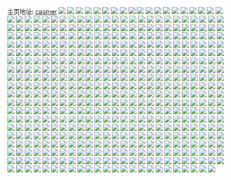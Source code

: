 主页地址: [casmer](https://weibo.com/u/1407737105) 
![](https://wx4.sinaimg.cn/mw2000/53e85d11ly1gfqzydf3noj20u0140ni5.jpg) 
![](https://wx4.sinaimg.cn/mw2000/53e85d11ly1gfqzyeksvzj20u0140kcp.jpg) 
![](https://wx4.sinaimg.cn/mw2000/53e85d11ly1gfqzyf9z0oj20u0140gxw.jpg) 
![](https://wx4.sinaimg.cn/mw2000/53e85d11ly1gfixnn8hpqj22c0340x6q.jpg) 
![](https://wx4.sinaimg.cn/mw2000/53e85d11ly1gfixnlin39j23402c07wi.jpg) 
![](https://wx4.sinaimg.cn/mw2000/53e85d11ly1gfixnoirlxj23402c01l0.jpg) 
![](https://wx4.sinaimg.cn/mw2000/53e85d11ly1gfixnpmxnxj22c0340e83.jpg) 
![](https://wx4.sinaimg.cn/mw2000/53e85d11ly1gfixnqg8cxj22c0340hdv.jpg) 
![](https://wx4.sinaimg.cn/mw2000/53e85d11ly1gfixnr9v8vj22c0340npf.jpg) 
![](https://wx4.sinaimg.cn/mw2000/53e85d11ly1gfixnry0drj23402c0b2a.jpg) 
![](https://wx4.sinaimg.cn/mw2000/53e85d11ly1gfixnsubmjj22c0340qv7.jpg) 
![](https://wx4.sinaimg.cn/mw2000/53e85d11ly1gfixnto0lgj22c0340e82.jpg) 
![](https://wx4.sinaimg.cn/mw2000/53e85d11ly1gfiuo6s6ruj21400u0k4c.jpg) 
![](https://wx4.sinaimg.cn/mw2000/53e85d11ly1gfiuo7vdlhj21400u0gzz.jpg) 
![](https://wx4.sinaimg.cn/mw2000/53e85d11ly1gfiuo8wfiyj20u01407ey.jpg) 
![](https://wx4.sinaimg.cn/mw2000/53e85d11ly1gfiuoa1s54j21400u0gyk.jpg) 
![](https://wx4.sinaimg.cn/mw2000/53e85d11ly1gfiuobfgdwj21400u0ak9.jpg) 
![](https://wx4.sinaimg.cn/mw2000/53e85d11ly1gfiuocaekuj21400u0n8f.jpg) 
![](https://wx4.sinaimg.cn/mw2000/53e85d11ly1gfiuoasvhoj21400u048o.jpg) 
![](https://wx4.sinaimg.cn/mw2000/53e85d11ly1gfiuod06mmj21400u0dsa.jpg) 
![](https://wx4.sinaimg.cn/mw2000/53e85d11ly1gfiuoe2lu5j21400u07kh.jpg) 
![](https://wx4.sinaimg.cn/mw2000/53e85d11ly1gfin2barx0j22c0340e84.jpg) 
![](https://wx4.sinaimg.cn/mw2000/53e85d11ly1gfin2cuo8qj22c03401kz.jpg) 
![](https://wx4.sinaimg.cn/mw2000/53e85d11ly1gfin2e2sxej23402c0kjr.jpg) 
![](https://wx4.sinaimg.cn/mw2000/53e85d11ly1gfin2f7u6xj22c0340hdv.jpg) 
![](https://wx4.sinaimg.cn/mw2000/53e85d11ly1gfin2fzeu8j23402c0hdw.jpg) 
![](https://wx4.sinaimg.cn/mw2000/53e85d11ly1gfin2gwgxoj22c0340hdv.jpg) 
![](https://wx4.sinaimg.cn/mw2000/53e85d11ly1gfin2htg9dj23402c0x6r.jpg) 
![](https://wx4.sinaimg.cn/mw2000/53e85d11ly1gfin2a3s5cj23402c0u12.jpg) 
![](https://wx4.sinaimg.cn/mw2000/53e85d11ly1gfin2ik5eij23402c0kjn.jpg) 
![](https://wx4.sinaimg.cn/mw2000/53e85d11ly1gfd335mezvj23402c0kjo.jpg) 
![](https://wx4.sinaimg.cn/mw2000/53e85d11ly1gfd336i2ckj23402c0u10.jpg) 
![](https://wx4.sinaimg.cn/mw2000/53e85d11ly1gfd337gv0ej23402c0npg.jpg) 
![](https://wx4.sinaimg.cn/mw2000/53e85d11ly1gfd338ehhmj23402c0kjo.jpg) 
![](https://wx4.sinaimg.cn/mw2000/53e85d11ly1gfd339s2pfj23402c0x6s.jpg) 
![](https://wx4.sinaimg.cn/mw2000/53e85d11ly1gfd33b3ogcj23402c0e84.jpg) 
![](https://wx4.sinaimg.cn/mw2000/53e85d11ly1gfd333tgp4j23402c0hdw.jpg) 
![](https://wx4.sinaimg.cn/mw2000/53e85d11ly1gfd33cmu3cj22c0340b2a.jpg) 
![](https://wx4.sinaimg.cn/mw2000/53e85d11ly1gfd33de18tj21nl2qj7wj.jpg) 
![](https://wx4.sinaimg.cn/mw2000/53e85d11ly1gfallq4puqj20v91vo7pg.jpg) 
![](https://wx4.sinaimg.cn/mw2000/53e85d11ly1gfalh13h99j23402c0b2c.jpg) 
![](https://wx4.sinaimg.cn/mw2000/53e85d11ly1gfalh2c92ej23402c0x6r.jpg) 
![](https://wx4.sinaimg.cn/mw2000/53e85d11ly1gfalh33xdgj23402c0b2c.jpg) 
![](https://wx4.sinaimg.cn/mw2000/53e85d11ly1gfalh5u7w8j23402c0qv8.jpg) 
![](https://wx4.sinaimg.cn/mw2000/53e85d11ly1gfalh41fdvj23402c07wk.jpg) 
![](https://wx4.sinaimg.cn/mw2000/53e85d11ly1gfalh6eqqkj21il0v9qfz.jpg) 
![](https://wx4.sinaimg.cn/mw2000/53e85d11ly1gfalh74ocjj23402c0hdw.jpg) 
![](https://wx4.sinaimg.cn/mw2000/53e85d11ly1gfalh4vbptj23402c0x6r.jpg) 
![](https://wx4.sinaimg.cn/mw2000/53e85d11ly1gfalh7pz6ij21i00v94cq.jpg) 
![](https://wx4.sinaimg.cn/mw2000/53e85d11ly1gf674i0qmdj215o0v8qv8.jpg) 
![](https://wx4.sinaimg.cn/mw2000/53e85d11ly1gf674ibdi9j21ca0v94ms.jpg) 
![](https://wx4.sinaimg.cn/mw2000/53e85d11ly1gf674illkmj215f0r2ndy.jpg) 
![](https://wx4.sinaimg.cn/mw2000/53e85d11ly1gf674je8h7j22c03407wm.jpg) 
![](https://wx4.sinaimg.cn/mw2000/53e85d11ly1gf674kpk7oj22c0340u11.jpg) 
![](https://wx4.sinaimg.cn/mw2000/53e85d11ly1gf674n3uxsj22c0340e85.jpg) 
![](https://wx4.sinaimg.cn/mw2000/53e85d11ly1gf674ouqe9j23402c07wl.jpg) 
![](https://wx4.sinaimg.cn/mw2000/53e85d11ly1gf674qn1frj23402c0nph.jpg) 
![](https://wx4.sinaimg.cn/mw2000/53e85d11ly1gf674sr8nzj23402c0u10.jpg) 
![](https://wx4.sinaimg.cn/mw2000/53e85d11ly1gf2m5jnsxaj22c0340x6r.jpg) 
![](https://wx4.sinaimg.cn/mw2000/53e85d11ly1gf2m5ipursj23402c0kjn.jpg) 
![](https://wx4.sinaimg.cn/mw2000/53e85d11ly1gf2m5kekxtj22c03407wi.jpg) 
![](https://wx4.sinaimg.cn/mw2000/53e85d11ly1gf2m5lg1alj23402c0u0z.jpg) 
![](https://wx4.sinaimg.cn/mw2000/53e85d11ly1gf2m5mbuiij23402c07wk.jpg) 
![](https://wx4.sinaimg.cn/mw2000/53e85d11ly1gf2m5n5no1j23402c0npf.jpg) 
![](https://wx4.sinaimg.cn/mw2000/53e85d11ly1gf2m5nzyefj22c0340u0y.jpg) 
![](https://wx4.sinaimg.cn/mw2000/53e85d11ly1gf2m5os6f8j23402c0b2b.jpg) 
![](https://wx4.sinaimg.cn/mw2000/53e85d11ly1gf2m5pmte4j23402c0e84.jpg) 
![](https://wx4.sinaimg.cn/mw2000/53e85d11ly1gf0bgaw7y8j23402c0hdv.jpg) 
![](https://wx4.sinaimg.cn/mw2000/53e85d11ly1gf0bgbrr23j22c0340npf.jpg) 
![](https://wx4.sinaimg.cn/mw2000/53e85d11ly1gf0bgcjh4hj23402c0u0y.jpg) 
![](https://wx4.sinaimg.cn/mw2000/53e85d11ly1gf0bgdamzej23402c04qt.jpg) 
![](https://wx4.sinaimg.cn/mw2000/53e85d11ly1gf0bgeb404j22c0340hdu.jpg) 
![](https://wx4.sinaimg.cn/mw2000/53e85d11ly1gf0bg9x4suj22c03407wk.jpg) 
![](https://wx4.sinaimg.cn/mw2000/53e85d11ly1gey3qeghcgj22bb2bbhdu.jpg) 
![](https://wx4.sinaimg.cn/mw2000/53e85d11ly1gey3qchoi4j22bb3327w3.jpg) 
![](https://wx4.sinaimg.cn/mw2000/53e85d11ly1gey3qfpfadj21ma1max1x.jpg) 
![](https://wx4.sinaimg.cn/mw2000/53e85d11ly1geunmztl2zj22c0340x6r.jpg) 
![](https://wx4.sinaimg.cn/mw2000/53e85d11ly1geunn4ntd3j22c03407wi.jpg) 
![](https://wx4.sinaimg.cn/mw2000/53e85d11ly1geunnk0as5j21o0280npe.jpg) 
![](https://wx4.sinaimg.cn/mw2000/53e85d11ly1geuno0lfuzj23402c0hdv.jpg) 
![](https://wx4.sinaimg.cn/mw2000/53e85d11ly1geunmsmeiwj23402c04qq.jpg) 
![](https://wx4.sinaimg.cn/mw2000/53e85d11ly1geunofs9plj23402c0e82.jpg) 
![](https://wx4.sinaimg.cn/mw2000/53e85d11ly1geunoqq5drj21o0280kjm.jpg) 
![](https://wx4.sinaimg.cn/mw2000/53e85d11ly1geunp4jvowj22c0340npe.jpg) 
![](https://wx4.sinaimg.cn/mw2000/53e85d11ly1geunplqceej22c0340e83.jpg) 
![](https://wx4.sinaimg.cn/mw2000/53e85d11ly1genmx1hu2dj23402c0kjo.jpg) 
![](https://wx4.sinaimg.cn/mw2000/53e85d11ly1genmx07xyuj23402c04qs.jpg) 
![](https://wx4.sinaimg.cn/mw2000/53e85d11ly1genmx2mjoqj23402c0npg.jpg) 
![](https://wx4.sinaimg.cn/mw2000/53e85d11ly1genmx3p9w5j23402c0qv7.jpg) 
![](https://wx4.sinaimg.cn/mw2000/53e85d11ly1genmx4o95ej23402c0u10.jpg) 
![](https://wx4.sinaimg.cn/mw2000/53e85d11ly1genmx5rbjhj23402c0hdw.jpg) 
![](https://wx4.sinaimg.cn/mw2000/53e85d11ly1genmx6p2mqj23402c0kjo.jpg) 
![](https://wx4.sinaimg.cn/mw2000/53e85d11ly1genmx78n0uj21sc2ds7wh.jpg) 
![](https://wx4.sinaimg.cn/mw2000/53e85d11ly1genmx8u9l6j20v91vo7wh.jpg) 
![](https://wx4.sinaimg.cn/mw2000/53e85d11ly1gelcaop0qjj22c0340hdx.jpg) 
![](https://wx4.sinaimg.cn/mw2000/53e85d11ly1gelcaqiswfj22c0340qv9.jpg) 
![](https://wx4.sinaimg.cn/mw2000/53e85d11ly1gelcarigjzj23402c0b2b.jpg) 
![](https://wx4.sinaimg.cn/mw2000/53e85d11ly1gelcas9z78j23402c0qv6.jpg) 
![](https://wx4.sinaimg.cn/mw2000/53e85d11ly1gelcatbd14j21o02807wj.jpg) 
![](https://wx4.sinaimg.cn/mw2000/53e85d11ly1gelcaug4pdj22c03407wm.jpg) 
![](https://wx4.sinaimg.cn/mw2000/53e85d11ly1gelcanhsbnj23402c01ky.jpg) 
![](https://wx4.sinaimg.cn/mw2000/53e85d11ly1gelcavzlt1j22c03404qr.jpg) 
![](https://wx4.sinaimg.cn/mw2000/53e85d11ly1gelcawwkx6j22c03401kz.jpg) 
![](https://wx4.sinaimg.cn/mw2000/53e85d11ly1gehuvrfpksj22c0340hdz.jpg) 
![](https://wx4.sinaimg.cn/mw2000/53e85d11ly1gehuvt2c18j22c03401l2.jpg) 
![](https://wx4.sinaimg.cn/mw2000/53e85d11ly1gehuvumsbjj22c0340b2g.jpg) 
![](https://wx4.sinaimg.cn/mw2000/53e85d11ly1gehuvvlx8yj22c0340hdu.jpg) 
![](https://wx4.sinaimg.cn/mw2000/53e85d11ly1gehuvwk8xuj22c0340e82.jpg) 
![](https://wx4.sinaimg.cn/mw2000/53e85d11ly1gehuvxhg2cj23402c01kz.jpg) 
![](https://wx4.sinaimg.cn/mw2000/53e85d11ly1gehuvykkd2j22c03404qt.jpg) 
![](https://wx4.sinaimg.cn/mw2000/53e85d11ly1gehuvzv89ij22c03401l2.jpg) 
![](https://wx4.sinaimg.cn/mw2000/53e85d11ly1gehuw0rtlmj20ua1iw4qp.jpg) 
![](https://wx4.sinaimg.cn/mw2000/53e85d11ly1gegt8q2g8aj23402c04qs.jpg) 
![](https://wx4.sinaimg.cn/mw2000/53e85d11ly1gegt8x0oyfj23402c0hdw.jpg) 
![](https://wx4.sinaimg.cn/mw2000/53e85d11ly1gegt94268zj23402c0u0z.jpg) 
![](https://wx4.sinaimg.cn/mw2000/53e85d11ly1gegt9apmhlj23402c0hdw.jpg) 
![](https://wx4.sinaimg.cn/mw2000/53e85d11ly1gegt9gv3hoj23402c01l0.jpg) 
![](https://wx4.sinaimg.cn/mw2000/53e85d11ly1gegt9lzkyaj23402c0u0z.jpg) 
![](https://wx4.sinaimg.cn/mw2000/53e85d11ly1gegt9t7c48j23402c0qv8.jpg) 
![](https://wx4.sinaimg.cn/mw2000/53e85d11ly1gegt9ztitoj22c03401l0.jpg) 
![](https://wx4.sinaimg.cn/mw2000/53e85d11ly1gegta73tkaj23402c0qv8.jpg) 
![](https://wx4.sinaimg.cn/mw2000/b10c1bc2ly1ge5wig1um4j208c08cjrd.jpg) 
![](https://wx4.sinaimg.cn/mw2000/53e85d11ly1gefl49wbslj23402c0e83.jpg) 
![](https://wx4.sinaimg.cn/mw2000/53e85d11ly1gefl4am16vj23402c07wi.jpg) 
![](https://wx4.sinaimg.cn/mw2000/53e85d11ly1gefl4bhtt5j23402c0hdu.jpg) 
![](https://wx4.sinaimg.cn/mw2000/53e85d11ly1gefl4cm18qj22652w6u0z.jpg) 
![](https://wx4.sinaimg.cn/mw2000/53e85d11ly1gefl4dqoj2j23402c0e84.jpg) 
![](https://wx4.sinaimg.cn/mw2000/53e85d11ly1gefl4g8rdzj23402c0b2c.jpg) 
![](https://wx4.sinaimg.cn/mw2000/53e85d11ly1gefl4f2v0cj23402c0qv6.jpg) 
![](https://wx4.sinaimg.cn/mw2000/53e85d11ly1gefl4hixx3j23402c07wk.jpg) 
![](https://wx4.sinaimg.cn/mw2000/53e85d11ly1gefl48ikmuj23402c0x6p.jpg) 
![](https://wx4.sinaimg.cn/mw2000/53e85d11ly1gefat3wlytj21400u0wue.jpg) 
![](https://wx4.sinaimg.cn/mw2000/53e85d11ly1gefat4m34ej21400u01ad.jpg) 
![](https://wx4.sinaimg.cn/mw2000/53e85d11ly1gefat57ahqj21400u0n80.jpg) 
![](https://wx4.sinaimg.cn/mw2000/53e85d11ly1gefat5xnfej21400u0k82.jpg) 
![](https://wx4.sinaimg.cn/mw2000/53e85d11ly1gefat6qgerj21400u0amm.jpg) 
![](https://wx4.sinaimg.cn/mw2000/53e85d11ly1gefat7ggimj21400u0gye.jpg) 
![](https://wx4.sinaimg.cn/mw2000/53e85d11ly1gefat81pvej21400u0ti5.jpg) 
![](https://wx4.sinaimg.cn/mw2000/53e85d11ly1gefat8oq46j21400u07gu.jpg) 
![](https://wx4.sinaimg.cn/mw2000/53e85d11ly1gefat9isjdj21400u0h1a.jpg) 
![](https://wx4.sinaimg.cn/mw2000/53e85d11ly1geebdbsk32j21400u07f5.jpg) 
![](https://wx4.sinaimg.cn/mw2000/53e85d11ly1geebdcmu8fj20u01407i7.jpg) 
![](https://wx4.sinaimg.cn/mw2000/53e85d11ly1geebdb0xzyj21400u0wxu.jpg) 
![](https://wx4.sinaimg.cn/mw2000/53e85d11ly1geebddkor1j21350u0na9.jpg) 
![](https://wx4.sinaimg.cn/mw2000/53e85d11ly1geebde3bk0j21400u0n6h.jpg) 
![](https://wx4.sinaimg.cn/mw2000/53e85d11ly1geebdfskg5j20u01407ky.jpg) 
![](https://wx4.sinaimg.cn/mw2000/53e85d11ly1geebdgubaej20u0140nbu.jpg) 
![](https://wx4.sinaimg.cn/mw2000/53e85d11ly1geebdi1tbbj21400u07fp.jpg) 
![](https://wx4.sinaimg.cn/mw2000/53e85d11ly1geebditlx4j21400u017m.jpg) 
![](https://wx4.sinaimg.cn/mw2000/53e85d11ly1gedxx07c0qj21400u0k4c.jpg) 
![](https://wx4.sinaimg.cn/mw2000/53e85d11ly1gedxx6xf1mj21400u07rs.jpg) 
![](https://wx4.sinaimg.cn/mw2000/53e85d11ly1gedxx2hdp9j21410u0ds5.jpg) 
![](https://wx4.sinaimg.cn/mw2000/53e85d11ly1gedxx30dpqj21410u04fc.jpg) 
![](https://wx4.sinaimg.cn/mw2000/53e85d11ly1gedxx3kui7j21400u0h32.jpg) 
![](https://wx4.sinaimg.cn/mw2000/53e85d11ly1gedxx4zn0nj21400u0tnv.jpg) 
![](https://wx4.sinaimg.cn/mw2000/53e85d11ly1gedxx5v6q6j20u01404ii.jpg) 
![](https://wx4.sinaimg.cn/mw2000/53e85d11ly1gedxwzf9jcj21400u0wx1.jpg) 
![](https://wx4.sinaimg.cn/mw2000/53e85d11ly1gedxx7rc8gj20u0140kb9.jpg) 
![](https://wx4.sinaimg.cn/mw2000/53e85d11ly1gedaopd7i9j22vr25tx6r.jpg) 
![](https://wx4.sinaimg.cn/mw2000/53e85d11ly1gedaoymjj6j22c0340qv5.jpg) 
![](https://wx4.sinaimg.cn/mw2000/53e85d11ly1gedapi8qfgj22c03407wk.jpg) 
![](https://wx4.sinaimg.cn/mw2000/53e85d11ly1gedap5gifgj23402c0b2c.jpg) 
![](https://wx4.sinaimg.cn/mw2000/53e85d11ly1gedap92w9ij23402c0qv9.jpg) 
![](https://wx4.sinaimg.cn/mw2000/53e85d11ly1gedap1q2a7j22c0340x6p.jpg) 
![](https://wx4.sinaimg.cn/mw2000/53e85d11ly1gedapg2v84j23402c0e81.jpg) 
![](https://wx4.sinaimg.cn/mw2000/53e85d11ly1gedapecskcj23402c01l0.jpg) 
![](https://wx4.sinaimg.cn/mw2000/53e85d11ly1gedaolasknj22c0340npd.jpg) 
![](https://wx4.sinaimg.cn/mw2000/53e85d11ly1ged0qh3i0lj21400u0qfm.jpg) 
![](https://wx4.sinaimg.cn/mw2000/53e85d11ly1ged0qk3dbhj21400u0qgf.jpg) 
![](https://wx4.sinaimg.cn/mw2000/53e85d11ly1ged0qlinrej21400u0wo0.jpg) 
![](https://wx4.sinaimg.cn/mw2000/53e85d11ly1ged0qlve3zj20u014010b.jpg) 
![](https://wx4.sinaimg.cn/mw2000/53e85d11ly1ged0qmebuuj20u0140ai7.jpg) 
![](https://wx4.sinaimg.cn/mw2000/53e85d11ly1ged0qmufw4j21400u0n9u.jpg) 
![](https://wx4.sinaimg.cn/mw2000/53e85d11ly1ged0qnhsr8j21400u0qin.jpg) 
![](https://wx4.sinaimg.cn/mw2000/53e85d11ly1ged0qe809yj21400u0nb0.jpg) 
![](https://wx4.sinaimg.cn/mw2000/53e85d11ly1ged0qocmv8j21400u0qix.jpg) 
![](https://wx4.sinaimg.cn/mw2000/53e85d11ly1gectkh9a80j21400u0qdz.jpg) 
![](https://wx4.sinaimg.cn/mw2000/53e85d11ly1gectkhv0kdj219r0u0gwh.jpg) 
![](https://wx4.sinaimg.cn/mw2000/53e85d11ly1gectkj25szj21400u04ou.jpg) 
![](https://wx4.sinaimg.cn/mw2000/53e85d11ly1gectkjodj5j20u0140wp9.jpg) 
![](https://wx4.sinaimg.cn/mw2000/53e85d11ly1gectkke7jxj21400u0dyl.jpg) 
![](https://wx4.sinaimg.cn/mw2000/53e85d11ly1gectkkyd2bj21bw0u010i.jpg) 
![](https://wx4.sinaimg.cn/mw2000/53e85d11ly1gectkgjyeej20u0140gyf.jpg) 
![](https://wx4.sinaimg.cn/mw2000/53e85d11ly1gectkma341j21400u0ws0.jpg) 
![](https://wx4.sinaimg.cn/mw2000/53e85d11ly1gectklltb7j21400u0ao2.jpg) 
![](https://wx4.sinaimg.cn/mw2000/53e85d11ly1gec3tfcng6j215o1jkb2e.jpg) 
![](https://wx4.sinaimg.cn/mw2000/53e85d11ly1gec3tglkqej215o0v8x6q.jpg) 
![](https://wx4.sinaimg.cn/mw2000/53e85d11ly1gec3ti944ij23402c0kjn.jpg) 
![](https://wx4.sinaimg.cn/mw2000/53e85d11ly1gec3tjh47xj22c0340u0x.jpg) 
![](https://wx4.sinaimg.cn/mw2000/53e85d11ly1gec3tl5ptaj23402c04qs.jpg) 
![](https://wx4.sinaimg.cn/mw2000/53e85d11ly1gec3tmzufvj22c0340e83.jpg) 
![](https://wx4.sinaimg.cn/mw2000/53e85d11ly1gec3tod0boj23402c07wj.jpg) 
![](https://wx4.sinaimg.cn/mw2000/53e85d11ly1gec3tdbf5xj21h00u2tez.jpg) 
![](https://wx4.sinaimg.cn/mw2000/53e85d11ly1gec3tp032uj21j40v916r.jpg) 
![](https://wx4.sinaimg.cn/mw2000/53e85d11ly1geayy5g1fpj22c0340u10.jpg) 
![](https://wx4.sinaimg.cn/mw2000/53e85d11ly1geayy6i779j22c0340u0z.jpg) 
![](https://wx4.sinaimg.cn/mw2000/53e85d11ly1geayy451u1j22c0340e84.jpg) 
![](https://wx4.sinaimg.cn/mw2000/53e85d11ly1geayy7m9dpj23402c0b2c.jpg) 
![](https://wx4.sinaimg.cn/mw2000/53e85d11ly1geayy954cvj23402c0x6q.jpg) 
![](https://wx4.sinaimg.cn/mw2000/53e85d11ly1geayybj7ocj23402c01l0.jpg) 
![](https://wx4.sinaimg.cn/mw2000/53e85d11ly1geayycjb60j22c03407wk.jpg) 
![](https://wx4.sinaimg.cn/mw2000/53e85d11ly1geayydyn2dj23402c0x6r.jpg) 
![](https://wx4.sinaimg.cn/mw2000/53e85d11ly1geayyeeo6vj20aa0m8wfc.jpg) 
![](https://wx4.sinaimg.cn/mw2000/53e85d11ly1ge6b5co5odj23402c0qv8.jpg) 
![](https://wx4.sinaimg.cn/mw2000/53e85d11ly1ge6b5dzvwsj23402c0hdw.jpg) 
![](https://wx4.sinaimg.cn/mw2000/53e85d11ly1ge6b5fp3ijj23402c04qs.jpg) 
![](https://wx4.sinaimg.cn/mw2000/53e85d11ly1ge6b5gro5mj23402c01l0.jpg) 
![](https://wx4.sinaimg.cn/mw2000/53e85d11ly1ge6b5hi2hwj21sc2ds1kx.jpg) 
![](https://wx4.sinaimg.cn/mw2000/53e85d11ly1ge6b5bhybhj23402c04qt.jpg) 
![](https://wx4.sinaimg.cn/mw2000/53e85d11ly1ge3zvici2yj23402c0kjn.jpg) 
![](https://wx4.sinaimg.cn/mw2000/53e85d11ly1ge3zvkd0nnj22c0340hdw.jpg) 
![](https://wx4.sinaimg.cn/mw2000/53e85d11ly1ge3zvm54qoj23402c0e84.jpg) 
![](https://wx4.sinaimg.cn/mw2000/53e85d11ly1ge3zvo4ae6j22c0340x6u.jpg) 
![](https://wx4.sinaimg.cn/mw2000/53e85d11ly1ge3zvpv5ctj21ja223b2b.jpg) 
![](https://wx4.sinaimg.cn/mw2000/53e85d11ly1ge3zvr0a9vj22c03401kx.jpg) 
![](https://wx4.sinaimg.cn/mw2000/53e85d11ly1ge3zvgwwmwj22c03407wj.jpg) 
![](https://wx4.sinaimg.cn/mw2000/53e85d11ly1ge3zvthmr5j23402c07wk.jpg) 
![](https://wx4.sinaimg.cn/mw2000/53e85d11ly1ge3zvv3h49j23402c0b2c.jpg) 
![](https://wx4.sinaimg.cn/mw2000/53e85d11ly1gdz977udubj20v91834qp.jpg) 
![](https://wx4.sinaimg.cn/mw2000/53e85d11ly1gdz978geatj21o02807wi.jpg) 
![](https://wx4.sinaimg.cn/mw2000/53e85d11ly1gdz979ty4wj22c0340kjm.jpg) 
![](https://wx4.sinaimg.cn/mw2000/53e85d11ly1gdxz5yk0znj20u0140dqj.jpg) 
![](https://wx4.sinaimg.cn/mw2000/53e85d11ly1gdxz6t814aj21400u07k4.jpg) 
![](https://wx4.sinaimg.cn/mw2000/53e85d11ly1gdxz7h4e0vj21400u0k3t.jpg) 
![](https://wx4.sinaimg.cn/mw2000/53e85d11ly1gdxz85nxraj21400u01fj.jpg) 
![](https://wx4.sinaimg.cn/mw2000/53e85d11ly1gdxz5bwk9hj21400u0kea.jpg) 
![](https://wx4.sinaimg.cn/mw2000/53e85d11ly1gdxz8702saj21400u01do.jpg) 
![](https://wx4.sinaimg.cn/mw2000/53e85d11ly1gdxz87xj6dj20u0140duj.jpg) 
![](https://wx4.sinaimg.cn/mw2000/53e85d11ly1gdxz89x5v5j20u01401dt.jpg) 
![](https://wx4.sinaimg.cn/mw2000/53e85d11ly1gdxz8b3zhzj21400u04bq.jpg) 
![](https://wx4.sinaimg.cn/mw2000/53e85d11ly1gduo9rmgqrj22c0340qv7.jpg) 
![](https://wx4.sinaimg.cn/mw2000/53e85d11ly1gduo9tcyaqj22c0340kjq.jpg) 
![](https://wx4.sinaimg.cn/mw2000/53e85d11ly1gduo9v1eg2j22c03407wj.jpg) 
![](https://wx4.sinaimg.cn/mw2000/53e85d11ly1gduo9vw3koj23402c0hdu.jpg) 
![](https://wx4.sinaimg.cn/mw2000/53e85d11ly1gduo9xpqpwj215o1jkx6v.jpg) 
![](https://wx4.sinaimg.cn/mw2000/53e85d11ly1gduo9yhnecj21o0280b2a.jpg) 
![](https://wx4.sinaimg.cn/mw2000/53e85d11ly1gduo9zkb8yj22c0340qv6.jpg) 
![](https://wx4.sinaimg.cn/mw2000/53e85d11ly1gduoa0jbr1j23402c0b2b.jpg) 
![](https://wx4.sinaimg.cn/mw2000/53e85d11ly1gduoa1m8irj23402c07wj.jpg) 
![](https://wx4.sinaimg.cn/mw2000/b10c1bc2ly1gdubg5psbmg2067068wn9.jpg) 
![](https://wx4.sinaimg.cn/mw2000/53e85d11ly1gdr3o38kkqj22c03404qr.jpg) 
![](https://wx4.sinaimg.cn/mw2000/53e85d11ly1gdr3o49jnbj22c03407wj.jpg) 
![](https://wx4.sinaimg.cn/mw2000/53e85d11ly1gdr3o5m7xyj23402c0qvb.jpg) 
![](https://wx4.sinaimg.cn/mw2000/53e85d11ly1gdr3o6q5ztj22c0340hdu.jpg) 
![](https://wx4.sinaimg.cn/mw2000/53e85d11ly1gdr3o7yv21j22c0340u11.jpg) 
![](https://wx4.sinaimg.cn/mw2000/53e85d11ly1gdr3o9csypj22c03401l3.jpg) 
![](https://wx4.sinaimg.cn/mw2000/53e85d11ly1gdr3ob0hm5j22c0340kjp.jpg) 
![](https://wx4.sinaimg.cn/mw2000/53e85d11ly1gdr3oc5uo1j22c0340x6r.jpg) 
![](https://wx4.sinaimg.cn/mw2000/53e85d11ly1gdr3odvzlwj22c0340qv7.jpg) 
![](https://wx4.sinaimg.cn/mw2000/53e85d11ly1gdqxw2n959j21400u0h8z.jpg) 
![](https://wx4.sinaimg.cn/mw2000/53e85d11ly1gdqxw1dk1oj21400u0k2i.jpg) 
![](https://wx4.sinaimg.cn/mw2000/53e85d11ly1gdqxw3tcpej20u00z1aqy.jpg) 
![](https://wx4.sinaimg.cn/mw2000/53e85d11ly1gdqxw4xs21j219v0u0e56.jpg) 
![](https://wx4.sinaimg.cn/mw2000/53e85d11ly1gdqxw681vvj20u0140nl2.jpg) 
![](https://wx4.sinaimg.cn/mw2000/53e85d11ly1gdqxw7dc2oj21400u0e1h.jpg) 
![](https://wx4.sinaimg.cn/mw2000/53e85d11ly1gdqxw8t87vj21ah0u01fm.jpg) 
![](https://wx4.sinaimg.cn/mw2000/53e85d11ly1gdqxwa69hmj21400u0k5a.jpg) 
![](https://wx4.sinaimg.cn/mw2000/53e85d11ly1gdqxwb3dx4j20u0140gz2.jpg) 
![](https://wx4.sinaimg.cn/mw2000/53e85d11ly1gdq24gp7crj23402c07wk.jpg) 
![](https://wx4.sinaimg.cn/mw2000/53e85d11ly1gdq24i571tj23402c0qv8.jpg) 
![](https://wx4.sinaimg.cn/mw2000/53e85d11ly1gdq24jk1dij23402c0npg.jpg) 
![](https://wx4.sinaimg.cn/mw2000/53e85d11ly1gdq24kjoxgj23402c0e83.jpg) 
![](https://wx4.sinaimg.cn/mw2000/53e85d11ly1gdq24lnau0j23402c0x6r.jpg) 
![](https://wx4.sinaimg.cn/mw2000/53e85d11ly1gdq24mnskjj23402c0e83.jpg) 
![](https://wx4.sinaimg.cn/mw2000/53e85d11ly1gdq24nvqyaj23402c0b2c.jpg) 
![](https://wx4.sinaimg.cn/mw2000/53e85d11ly1gdq24fp1rsj22801o0qv5.jpg) 
![](https://wx4.sinaimg.cn/mw2000/53e85d11ly1gdq24pr95hj23402c0npg.jpg) 
![](https://wx4.sinaimg.cn/mw2000/53e85d11ly1gdnt9qls3cj23402c0npf.jpg) 
![](https://wx4.sinaimg.cn/mw2000/53e85d11ly1gdnt9rtr30j22c0340e83.jpg) 
![](https://wx4.sinaimg.cn/mw2000/53e85d11ly1gdnt9skcpgj23402c0kjm.jpg) 
![](https://wx4.sinaimg.cn/mw2000/53e85d11ly1gdnt9pf8xjj23402c0x6r.jpg) 
![](https://wx4.sinaimg.cn/mw2000/53e85d11ly1gdnt9tcpb6j22c0340e82.jpg) 
![](https://wx4.sinaimg.cn/mw2000/53e85d11ly1gdnt9u6szkj22c0340npf.jpg) 
![](https://wx4.sinaimg.cn/mw2000/53e85d11ly1gdnt9wzzd5j23402c0kjo.jpg) 
![](https://wx4.sinaimg.cn/mw2000/53e85d11ly1gdnt9uw6jpj22c03404qq.jpg) 
![](https://wx4.sinaimg.cn/mw2000/53e85d11ly1gdnt9vkqfqj23402c0x6p.jpg) 
![](https://wx4.sinaimg.cn/mw2000/53e85d11ly1gdk7w7728qj22c03407wn.jpg) 
![](https://wx4.sinaimg.cn/mw2000/53e85d11ly1gdk7w8jdqwj23402c0npg.jpg) 
![](https://wx4.sinaimg.cn/mw2000/53e85d11ly1gdk7wa9nxuj23402c0npf.jpg) 
![](https://wx4.sinaimg.cn/mw2000/53e85d11ly1gdk7wbnng2j23402c01kz.jpg) 
![](https://wx4.sinaimg.cn/mw2000/53e85d11ly1gdk7wdaiqnj22c03401l3.jpg) 
![](https://wx4.sinaimg.cn/mw2000/53e85d11ly1gdk7weisv9j22c0340x6q.jpg) 
![](https://wx4.sinaimg.cn/mw2000/53e85d11ly1gdk7wg2e9fj23402c0kjp.jpg) 
![](https://wx4.sinaimg.cn/mw2000/53e85d11ly1gdk7w5iuo5j23402c0x6t.jpg) 
![](https://wx4.sinaimg.cn/mw2000/53e85d11ly1gdk7wgqfgjj21b30v97m0.jpg) 
![](https://wx4.sinaimg.cn/mw2000/53e85d11ly1gdjwglg7mnj21sc2ds7wh.jpg) 
![](https://wx4.sinaimg.cn/mw2000/53e85d11ly1gdjwgmnzfaj22c0340npf.jpg) 
![](https://wx4.sinaimg.cn/mw2000/53e85d11ly1gdjwgo2aypj22c0340nph.jpg) 
![](https://wx4.sinaimg.cn/mw2000/53e85d11ly1gdjwgpj9wfj23402c0e84.jpg) 
![](https://wx4.sinaimg.cn/mw2000/53e85d11ly1gdjwgkzo6qj215o1jkx6s.jpg) 
![](https://wx4.sinaimg.cn/mw2000/53e85d11ly1gdjwgqbhp1j21mc25shdt.jpg) 
![](https://wx4.sinaimg.cn/mw2000/53e85d11ly1gdjwgraf8zj22c03401ky.jpg) 
![](https://wx4.sinaimg.cn/mw2000/53e85d11ly1gdjwgsfpoej22c03407wi.jpg) 
![](https://wx4.sinaimg.cn/mw2000/53e85d11ly1gdjwh59mnbj23402c0npe.jpg) 
![](https://wx4.sinaimg.cn/mw2000/53e85d11ly1gdj7tez28dj21j60v9wx5.jpg) 
![](https://wx4.sinaimg.cn/mw2000/53e85d11ly1gdj7tfb209j21ix0v9kc1.jpg) 
![](https://wx4.sinaimg.cn/mw2000/53e85d11ly1gdj7tgj5wuj23402c07wk.jpg) 
![](https://wx4.sinaimg.cn/mw2000/53e85d11ly1gdj7tii1rmj23402c0kjo.jpg) 
![](https://wx4.sinaimg.cn/mw2000/53e85d11ly1gdj7tjx3o5j23402c0b2c.jpg) 
![](https://wx4.sinaimg.cn/mw2000/53e85d11ly1gdj7tl31rbj23402c07wh.jpg) 
![](https://wx4.sinaimg.cn/mw2000/53e85d11ly1gdj7tejo66j21ad0v91kx.jpg) 
![](https://wx4.sinaimg.cn/mw2000/53e85d11ly1gdj7tmwo1vj22c0340kjl.jpg) 
![](https://wx4.sinaimg.cn/mw2000/53e85d11ly1gdj7tqkf3hj23402c0npd.jpg) 
![](https://wx4.sinaimg.cn/mw2000/53e85d11ly1gdiztgcccej21400u0amq.jpg) 
![](https://wx4.sinaimg.cn/mw2000/53e85d11ly1gdiztssn4uj21400u0wtd.jpg) 
![](https://wx4.sinaimg.cn/mw2000/53e85d11ly1gdizt62r4kj21400u0ke7.jpg) 
![](https://wx4.sinaimg.cn/mw2000/53e85d11ly1gdizu3zkqlj21400u0k6n.jpg) 
![](https://wx4.sinaimg.cn/mw2000/53e85d11ly1gdizu8iwisj20u0140apk.jpg) 
![](https://wx4.sinaimg.cn/mw2000/53e85d11ly1gdizufxea8j21400u0qf3.jpg) 
![](https://wx4.sinaimg.cn/mw2000/53e85d11ly1gdizuo6sv9j21400u04bg.jpg) 
![](https://wx4.sinaimg.cn/mw2000/53e85d11ly1gdizursdkpj21400u0qgw.jpg) 
![](https://wx4.sinaimg.cn/mw2000/53e85d11ly1gdizuwfk5uj20u0140nh9.jpg) 
![](https://wx4.sinaimg.cn/mw2000/53e85d11ly1gdirbdoayrj23402c04qs.jpg) 
![](https://wx4.sinaimg.cn/mw2000/53e85d11ly1gdirbct2gpj21co0v9aqf.jpg) 
![](https://wx4.sinaimg.cn/mw2000/53e85d11ly1gdirbebisaj21c60uqx2y.jpg) 
![](https://wx4.sinaimg.cn/mw2000/53e85d11ly1gdirbemrw0j219s0v94qp.jpg) 
![](https://wx4.sinaimg.cn/mw2000/53e85d11ly1gdirbg0530j23402c0x6u.jpg) 
![](https://wx4.sinaimg.cn/mw2000/53e85d11ly1gdirbgkvtej21g80v97u0.jpg) 
![](https://wx4.sinaimg.cn/mw2000/53e85d11ly1gdirbhb8g4j23402c07wj.jpg) 
![](https://wx4.sinaimg.cn/mw2000/53e85d11ly1gdirbi1hi1j21cf0uxk8o.jpg) 
![](https://wx4.sinaimg.cn/mw2000/53e85d11ly1gdirbiercwj21j60v2as7.jpg) 
![](https://wx4.sinaimg.cn/mw2000/53e85d11ly1gdb11d4c40j22c0340x6r.jpg) 
![](https://wx4.sinaimg.cn/mw2000/53e85d11ly1gdb11e3cwzj22c0340x6r.jpg) 
![](https://wx4.sinaimg.cn/mw2000/53e85d11ly1gdb11ez95ij23402c0x6q.jpg) 
![](https://wx4.sinaimg.cn/mw2000/53e85d11ly1gdb11bq697j22c0340u0x.jpg) 
![](https://wx4.sinaimg.cn/mw2000/53e85d11ly1gdb11frgw0j21sc2ds7wh.jpg) 
![](https://wx4.sinaimg.cn/mw2000/53e85d11ly1gdb11g7xfkj22c0340npd.jpg) 
![](https://wx4.sinaimg.cn/mw2000/53e85d11ly1gdb11h8bdmj22c0340b2c.jpg) 
![](https://wx4.sinaimg.cn/mw2000/53e85d11ly1gdb11i4selj22c03404qr.jpg) 
![](https://wx4.sinaimg.cn/mw2000/53e85d11ly1gdb11iyg6ij23402c0qv6.jpg) 
![](https://wx4.sinaimg.cn/mw2000/53e85d11ly1gd9ug7l6c4j23402c04qq.jpg) 
![](https://wx4.sinaimg.cn/mw2000/53e85d11ly1gd9ug8fse0j22c0340kjm.jpg) 
![](https://wx4.sinaimg.cn/mw2000/53e85d11ly1gd9ug9g9wyj22c0340u0z.jpg) 
![](https://wx4.sinaimg.cn/mw2000/53e85d11ly1gd9ugankuqj22c03401l0.jpg) 
![](https://wx4.sinaimg.cn/mw2000/53e85d11ly1gd9ugbpkvhj23402c0x6q.jpg) 
![](https://wx4.sinaimg.cn/mw2000/53e85d11ly1gd9ugcgxc9j23402c0u0y.jpg) 
![](https://wx4.sinaimg.cn/mw2000/53e85d11ly1gd9ugd7rzgj21o0280npe.jpg) 
![](https://wx4.sinaimg.cn/mw2000/53e85d11ly1gd9uge11dzj21o0280x6q.jpg) 
![](https://wx4.sinaimg.cn/mw2000/53e85d11ly1gd9ugegacbj20v91bltja.jpg) 
![](https://wx4.sinaimg.cn/mw2000/53e85d11ly1gd6gxrvx09j23402c0qv6.jpg) 
![](https://wx4.sinaimg.cn/mw2000/53e85d11ly1gd6gxxxbp2j23402c0b2a.jpg) 
![](https://wx4.sinaimg.cn/mw2000/53e85d11ly1gd6gybwls1j23402c0kjm.jpg) 
![](https://wx4.sinaimg.cn/mw2000/53e85d11ly1gd6gyw0r58j22c03404qr.jpg) 
![](https://wx4.sinaimg.cn/mw2000/53e85d11ly1gd6gyynpiqj20fi1jk49z.jpg) 
![](https://wx4.sinaimg.cn/mw2000/53e85d11ly1gd6gz3jg3bj23402c0qll.jpg) 
![](https://wx4.sinaimg.cn/mw2000/53e85d11ly1gd6gzqlqakj23402c0e84.jpg) 
![](https://wx4.sinaimg.cn/mw2000/53e85d11ly1gd6gxkqrv6j23402c0hdv.jpg) 
![](https://wx4.sinaimg.cn/mw2000/53e85d11ly1gd6gzyhu0dj21o02801ky.jpg) 
![](https://wx4.sinaimg.cn/mw2000/53e85d11ly1gd300lsbcdj20po1jkhdt.jpg) 
![](https://wx4.sinaimg.cn/mw2000/53e85d11ly1gd300oortaj23402c0npg.jpg) 
![](https://wx4.sinaimg.cn/mw2000/53e85d11ly1gd300qqmymj23402c04qs.jpg) 
![](https://wx4.sinaimg.cn/mw2000/53e85d11ly1gd300tz7nkj23402c0b2c.jpg) 
![](https://wx4.sinaimg.cn/mw2000/53e85d11ly1gd300yra4hj22c0340kjo.jpg) 
![](https://wx4.sinaimg.cn/mw2000/53e85d11ly1gd3011l3e8j23402c0kjn.jpg) 
![](https://wx4.sinaimg.cn/mw2000/53e85d11ly1gd2yj670qzj23402c0he1.jpg) 
![](https://wx4.sinaimg.cn/mw2000/53e85d11ly1gd2yj89arlj22c03401l2.jpg) 
![](https://wx4.sinaimg.cn/mw2000/53e85d11ly1gd2yj9q4f7j22c0340u12.jpg) 
![](https://wx4.sinaimg.cn/mw2000/53e85d11ly1gd2yjam7c0j21iz0v9e81.jpg) 
![](https://wx4.sinaimg.cn/mw2000/53e85d11ly1gd2yjd5efdj23402c0x6u.jpg) 
![](https://wx4.sinaimg.cn/mw2000/53e85d11ly1gd2yjfigc4j23402c07wl.jpg) 
![](https://wx4.sinaimg.cn/mw2000/53e85d11ly1gd2yj413bnj23402c01l1.jpg) 
![](https://wx4.sinaimg.cn/mw2000/53e85d11ly1gd2yjbu87kj22c0340e83.jpg) 
![](https://wx4.sinaimg.cn/mw2000/53e85d11ly1gd2yjgsyhdj22c0340u10.jpg) 
![](https://wx4.sinaimg.cn/mw2000/53e85d11ly1gd0pli18yrj22bb332hdu.jpg) 
![](https://wx4.sinaimg.cn/mw2000/53e85d11ly1gd0plmfn86j23402c0u0z.jpg) 
![](https://wx4.sinaimg.cn/mw2000/53e85d11ly1gd0plpvpjmj22c03407wi.jpg) 
![](https://wx4.sinaimg.cn/mw2000/53e85d11ly1gd0plufzycj22c0340hdu.jpg) 
![](https://wx4.sinaimg.cn/mw2000/53e85d11ly1gd0plwsx3ej21nu1y9b2a.jpg) 
![](https://wx4.sinaimg.cn/mw2000/53e85d11ly1gd0pm3c976j22c0340u12.jpg) 
![](https://wx4.sinaimg.cn/mw2000/53e85d11ly1gd0pm8nx44j22c0340u10.jpg) 
![](https://wx4.sinaimg.cn/mw2000/53e85d11ly1gd0pmdrdxyj23402c0qv8.jpg) 
![](https://wx4.sinaimg.cn/mw2000/53e85d11ly1gd0pmj2vkdj23402c0hdw.jpg) 
![](https://wx4.sinaimg.cn/mw2000/53e85d11ly1gcyeee409ij23402c0hdv.jpg) 
![](https://wx4.sinaimg.cn/mw2000/53e85d11ly1gcyeegjgy7j22c0340npd.jpg) 
![](https://wx4.sinaimg.cn/mw2000/53e85d11ly1gcyeery111j22c0340e87.jpg) 
![](https://wx4.sinaimg.cn/mw2000/53e85d11ly1gcyeetnefyj21o01yd1ky.jpg) 
![](https://wx4.sinaimg.cn/mw2000/53e85d11ly1gcyeez3znij23402c0qv8.jpg) 
![](https://wx4.sinaimg.cn/mw2000/53e85d11ly1gcyef4j1qvj23402c0qv8.jpg) 
![](https://wx4.sinaimg.cn/mw2000/53e85d11ly1gcyefa4u1jj22801o0hdt.jpg) 
![](https://wx4.sinaimg.cn/mw2000/53e85d11ly1gcyef8a8guj215o0v8b2b.jpg) 
![](https://wx4.sinaimg.cn/mw2000/53e85d11ly1gcyefe654mj22801o0kjl.jpg) 
![](https://wx4.sinaimg.cn/mw2000/53e85d11ly1gcusul3f7fj23402c0nph.jpg) 
![](https://wx4.sinaimg.cn/mw2000/53e85d11ly1gcusumgatfj22c0340u0z.jpg) 
![](https://wx4.sinaimg.cn/mw2000/53e85d11ly1gcusupdag1j22c0340u10.jpg) 
![](https://wx4.sinaimg.cn/mw2000/53e85d11ly1gcusuqnialj23402c0kjp.jpg) 
![](https://wx4.sinaimg.cn/mw2000/53e85d11ly1gcususd6y8j23402c0b2e.jpg) 
![](https://wx4.sinaimg.cn/mw2000/53e85d11ly1gcusuued5aj23402c0kjo.jpg) 
![](https://wx4.sinaimg.cn/mw2000/53e85d11ly1gcusuvjpfdj21ix0v91kx.jpg) 
![](https://wx4.sinaimg.cn/mw2000/53e85d11ly1gcusuvzidkj21j60uv4qp.jpg) 
![](https://wx4.sinaimg.cn/mw2000/53e85d11ly1gcusuyafhij23402c0hdz.jpg) 
![](https://wx4.sinaimg.cn/mw2000/53e85d11ly1gcthqax1f0j22801o0kjl.jpg) 
![](https://wx4.sinaimg.cn/mw2000/53e85d11ly1gcthqbl9vtj22801o0x6p.jpg) 
![](https://wx4.sinaimg.cn/mw2000/53e85d11ly1gcthqc3ufrj22801o0u0x.jpg) 
![](https://wx4.sinaimg.cn/mw2000/53e85d11ly1gcthqcqepjj22801o0kjl.jpg) 
![](https://wx4.sinaimg.cn/mw2000/53e85d11ly1gcthqdelw2j21o0280qv5.jpg) 
![](https://wx4.sinaimg.cn/mw2000/53e85d11ly1gcthqeam2xj22801o0x6p.jpg) 
![](https://wx4.sinaimg.cn/mw2000/53e85d11ly1gcthqeuw34j22801o07wi.jpg) 
![](https://wx4.sinaimg.cn/mw2000/53e85d11ly1gcthqfkmowj22801o07wi.jpg) 
![](https://wx4.sinaimg.cn/mw2000/53e85d11ly1gcthqgdxncj22801o07wi.jpg) 
![](https://wx4.sinaimg.cn/mw2000/53e85d11ly1gcrdtxztgbj23402c0e84.jpg) 
![](https://wx4.sinaimg.cn/mw2000/53e85d11ly1gcrdtyvu7wj21sc2dse81.jpg) 
![](https://wx4.sinaimg.cn/mw2000/53e85d11ly1gcrdtv9z0zj22c03404qr.jpg) 
![](https://wx4.sinaimg.cn/mw2000/53e85d11ly1gcrdu09r0cj21o02804qq.jpg) 
![](https://wx4.sinaimg.cn/mw2000/53e85d11ly1gcrdu23l1yj22c0340u13.jpg) 
![](https://wx4.sinaimg.cn/mw2000/53e85d11ly1gcrdu2yex6j21sc2dsb29.jpg) 
![](https://wx4.sinaimg.cn/mw2000/53e85d11ly1gcp49c82uvj22801o0kjl.jpg) 
![](https://wx4.sinaimg.cn/mw2000/53e85d11ly1gcp49csksdj22801o0kjl.jpg) 
![](https://wx4.sinaimg.cn/mw2000/53e85d11ly1gcp49t9fy9j22801o0kjl.jpg) 
![](https://wx4.sinaimg.cn/mw2000/53e85d11ly1gcp49e6dryj22801o0kjl.jpg) 
![](https://wx4.sinaimg.cn/mw2000/53e85d11ly1gcp49eq6ngj22801o0kjl.jpg) 
![](https://wx4.sinaimg.cn/mw2000/53e85d11ly1gcp49dfq01j22801o0x6p.jpg) 
![](https://wx4.sinaimg.cn/mw2000/53e85d11ly1gcp49fhre0j22801o04qq.jpg) 
![](https://wx4.sinaimg.cn/mw2000/53e85d11ly1gcp49b8kfyj22801o0x6p.jpg) 
![](https://wx4.sinaimg.cn/mw2000/53e85d11ly1gcp49g4b5cj22801o0x6p.jpg) 
![](https://wx4.sinaimg.cn/mw2000/53e85d11ly1gclnnj58t6j22c0340x6s.jpg) 
![](https://wx4.sinaimg.cn/mw2000/53e85d11ly1gclnnkd6wgj23402c0qv8.jpg) 
![](https://wx4.sinaimg.cn/mw2000/53e85d11ly1gclnnlhd32j23402c0npg.jpg) 
![](https://wx4.sinaimg.cn/mw2000/53e85d11ly1gclnnhk9ycj22c0340npg.jpg) 
![](https://wx4.sinaimg.cn/mw2000/53e85d11ly1gclnnmpkatj22c03404qt.jpg) 
![](https://wx4.sinaimg.cn/mw2000/53e85d11ly1gclnnnwbr8j23402c0e84.jpg) 
![](https://wx4.sinaimg.cn/mw2000/53e85d11ly1gclnnp37cdj23402c01l1.jpg) 
![](https://wx4.sinaimg.cn/mw2000/53e85d11ly1gclnnqccj0j23402c0hdw.jpg) 
![](https://wx4.sinaimg.cn/mw2000/53e85d11ly1gclnnrra2tj22c0340e81.jpg) 
![](https://wx4.sinaimg.cn/mw2000/53e85d11ly1gckiki1bjuj20go09iwf1.jpg) 
![](https://wx4.sinaimg.cn/mw2000/53e85d11ly1gckiki5pjsj20hs0a8mxz.jpg) 
![](https://wx4.sinaimg.cn/mw2000/53e85d11ly1gckikhi9oej215o1jku10.jpg) 
![](https://wx4.sinaimg.cn/mw2000/53e85d11ly1gckikj0caaj23402c0kjn.jpg) 
![](https://wx4.sinaimg.cn/mw2000/53e85d11ly1gckikk5risj23402c0b2b.jpg) 
![](https://wx4.sinaimg.cn/mw2000/53e85d11ly1gckiklpakhj23402c0e83.jpg) 
![](https://wx4.sinaimg.cn/mw2000/53e85d11ly1gckikms4hnj23402c07wk.jpg) 
![](https://wx4.sinaimg.cn/mw2000/53e85d11ly1gckiko3s55j23402c0qv8.jpg) 
![](https://wx4.sinaimg.cn/mw2000/53e85d11ly1gckikpgousj22c0340b2a.jpg) 
![](https://wx4.sinaimg.cn/mw2000/53e85d11ly1gcjdzvo59uj20u0140nkh.jpg) 
![](https://wx4.sinaimg.cn/mw2000/53e85d11ly1gcjdzwii6pj20u01407pd.jpg) 
![](https://wx4.sinaimg.cn/mw2000/53e85d11ly1gcjdzwvh0jj20u014045t.jpg) 
![](https://wx4.sinaimg.cn/mw2000/53e85d11ly1gcjdzxacdkj21400u0k98.jpg) 
![](https://wx4.sinaimg.cn/mw2000/53e85d11ly1gcjdzxperlj21400u0ndk.jpg) 
![](https://wx4.sinaimg.cn/mw2000/53e85d11ly1gcjdzyc5iqj21400u0k6y.jpg) 
![](https://wx4.sinaimg.cn/mw2000/53e85d11ly1gcjdzuyxcfj21400u0amx.jpg) 
![](https://wx4.sinaimg.cn/mw2000/53e85d11ly1gcjdzyv6gej21400u0154.jpg) 
![](https://wx4.sinaimg.cn/mw2000/53e85d11ly1gcjdzz6h2mj21400u0k60.jpg) 
![](https://wx4.sinaimg.cn/mw2000/53e85d11ly1gch0xbem97j22c03401kz.jpg) 
![](https://wx4.sinaimg.cn/mw2000/53e85d11ly1gch0xaeaagj23402c0u0y.jpg) 
![](https://wx4.sinaimg.cn/mw2000/53e85d11ly1gch0xc3hpjj21nu21bb2a.jpg) 
![](https://wx4.sinaimg.cn/mw2000/53e85d11ly1gceq7f5bs7j22c02c0kjn.jpg) 
![](https://wx4.sinaimg.cn/mw2000/53e85d11ly1gceq7i7huxj23402c0kjo.jpg) 
![](https://wx4.sinaimg.cn/mw2000/53e85d11ly1gceq7dvu1dj23402c0u10.jpg) 
![](https://wx4.sinaimg.cn/mw2000/53e85d11ly1gceq7kqiiej20v815oqv6.jpg) 
![](https://wx4.sinaimg.cn/mw2000/53e85d11ly1gceq7j51y0j21o0280e81.jpg) 
![](https://wx4.sinaimg.cn/mw2000/53e85d11ly1gceq7jzjkhj22801o0x6p.jpg) 
![](https://wx4.sinaimg.cn/mw2000/53e85d11ly1gccfnu44yxj22c0340npg.jpg) 
![](https://wx4.sinaimg.cn/mw2000/53e85d11ly1gccfnz2o7dj23402c0qv7.jpg) 
![](https://wx4.sinaimg.cn/mw2000/53e85d11ly1gccfnmr2ofj23402c01l0.jpg) 
![](https://wx4.sinaimg.cn/mw2000/53e85d11ly1gca1iuyhttj21sc2dskjl.jpg) 
![](https://wx4.sinaimg.cn/mw2000/53e85d11ly1gca1itwbjhj23402c07wn.jpg) 
![](https://wx4.sinaimg.cn/mw2000/53e85d11ly1gca1iw5vy2j22c0340npi.jpg) 
![](https://wx4.sinaimg.cn/mw2000/53e85d11ly1gca1iwv390j21mc25sh12.jpg) 
![](https://wx4.sinaimg.cn/mw2000/53e85d11ly1gca1ixb2j0j20v91voe81.jpg) 
![](https://wx4.sinaimg.cn/mw2000/53e85d11ly1gca1j1v4gvj22c03404qr.jpg) 
![](https://wx4.sinaimg.cn/mw2000/53e85d11ly1gca1ixwfpzj21o0280npd.jpg) 
![](https://wx4.sinaimg.cn/mw2000/53e85d11ly1gca1iyyn3wj22c0340qv5.jpg) 
![](https://wx4.sinaimg.cn/mw2000/53e85d11ly1gca1j3ibspj21sc2dsnpd.jpg) 
![](https://wx4.sinaimg.cn/mw2000/53e85d11ly1gc7tek65itj22c0340kjo.jpg) 
![](https://wx4.sinaimg.cn/mw2000/53e85d11ly1gc7tel5mrhj22c0340e83.jpg) 
![](https://wx4.sinaimg.cn/mw2000/53e85d11ly1gc7tem80eyj23402c01l0.jpg) 
![](https://wx4.sinaimg.cn/mw2000/53e85d11ly1gc7ten4kc4j23402c0x6q.jpg) 
![](https://wx4.sinaimg.cn/mw2000/53e85d11ly1gc7teix1hnj23402c0hdw.jpg) 
![](https://wx4.sinaimg.cn/mw2000/53e85d11ly1gc7teo5f1hj23402c0b2a.jpg) 
![](https://wx4.sinaimg.cn/mw2000/53e85d11ly1gc7tep98fej23402c0e83.jpg) 
![](https://wx4.sinaimg.cn/mw2000/53e85d11ly1gc7teqia8oj23402c0qv5.jpg) 
![](https://wx4.sinaimg.cn/mw2000/53e85d11ly1gc7tesd2vhj22c0340hdt.jpg) 
![](https://wx4.sinaimg.cn/mw2000/53e85d11ly1gc5h3b2cc4j23402c0hdw.jpg) 
![](https://wx4.sinaimg.cn/mw2000/53e85d11ly1gc5h3g2dj9j23402c01l0.jpg) 
![](https://wx4.sinaimg.cn/mw2000/53e85d11ly1gc5h3v10wjj23402c0x6s.jpg) 
![](https://wx4.sinaimg.cn/mw2000/53e85d11ly1gc5h4qsfcmj23402c0x6s.jpg) 
![](https://wx4.sinaimg.cn/mw2000/53e85d11ly1gc5h5l2gx9j23402c07wl.jpg) 
![](https://wx4.sinaimg.cn/mw2000/53e85d11ly1gc5h5muew6j23402c0e84.jpg) 
![](https://wx4.sinaimg.cn/mw2000/53e85d11ly1gc4dvx0c6mj23402c0kjo.jpg) 
![](https://wx4.sinaimg.cn/mw2000/53e85d11ly1gc4dwcr9xzj23402c04qt.jpg) 
![](https://wx4.sinaimg.cn/mw2000/53e85d11ly1gc4dwu6mkvj23402c0qv8.jpg) 
![](https://wx4.sinaimg.cn/mw2000/53e85d11ly1gc4dxczdv6j23402c0x6s.jpg) 
![](https://wx4.sinaimg.cn/mw2000/53e85d11ly1gc4dxk0cy8j21o02111kz.jpg) 
![](https://wx4.sinaimg.cn/mw2000/53e85d11ly1gc4dv2rnc1j20v91vong7.jpg) 
![](https://wx4.sinaimg.cn/mw2000/53e85d11ly1gbznovhhtnj23402c0hdx.jpg) 
![](https://wx4.sinaimg.cn/mw2000/53e85d11ly1gbznowr8kaj23402c07wl.jpg) 
![](https://wx4.sinaimg.cn/mw2000/53e85d11ly1gbznoxz8bhj23402c0kjo.jpg) 
![](https://wx4.sinaimg.cn/mw2000/53e85d11ly1gbznotx4wjj23402c0x6s.jpg) 
![](https://wx4.sinaimg.cn/mw2000/53e85d11ly1gbznoz6rnbj215o0v8b2b.jpg) 
![](https://wx4.sinaimg.cn/mw2000/53e85d11ly1gbznp0dxb3j23402c01f4.jpg) 
![](https://wx4.sinaimg.cn/mw2000/53e85d11gy1gbop02y8cmj22c0340x6s.jpg) 
![](https://wx4.sinaimg.cn/mw2000/53e85d11gy1gbop0re8lqj22c0340b2c.jpg) 
![](https://wx4.sinaimg.cn/mw2000/53e85d11gy1gbop1amkb0j22c0340e85.jpg) 
![](https://wx4.sinaimg.cn/mw2000/53e85d11ly1gbyl3yoz9uj22c0340b2c.jpg) 

